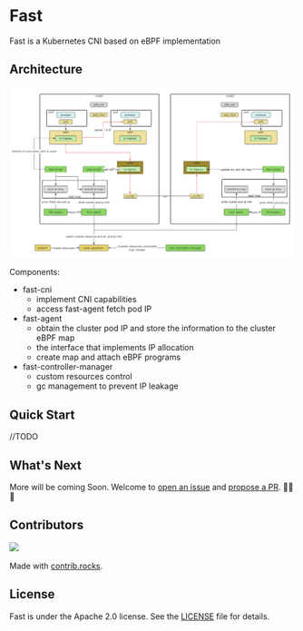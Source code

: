 # Fast

Fast is a Kubernetes CNI based on eBPF implementation

## Architecture

![fast](images/fast.png)

Components:
+ fast-cni
  + implement CNI capabilities
  + access fast-agent fetch pod IP
+ fast-agent
  + obtain the cluster pod IP and store the information to the cluster eBPF map
  + the interface that implements IP allocation
  + create map and attach eBPF programs
+ fast-controller-manager
  + custom resources control
  + gc management to prevent IP leakage

## Quick Start

//TODO

## What's Next

More will be coming Soon. Welcome to [open an issue](https://github.com/Fish-pro/fast/issues) and [propose a PR](https://github.com/Fish-pro/fast/pulls). 🎉🎉🎉

## Contributors

<a href="https://github.com/Fish-pro/fast/graphs/contributors">
  <img src="https://contrib.rocks/image?repo=Fish-pro/fast" />
</a>

Made with [contrib.rocks](https://contrib.rocks).

## License

Fast is under the Apache 2.0 license. See the [LICENSE](LICENSE) file for details.